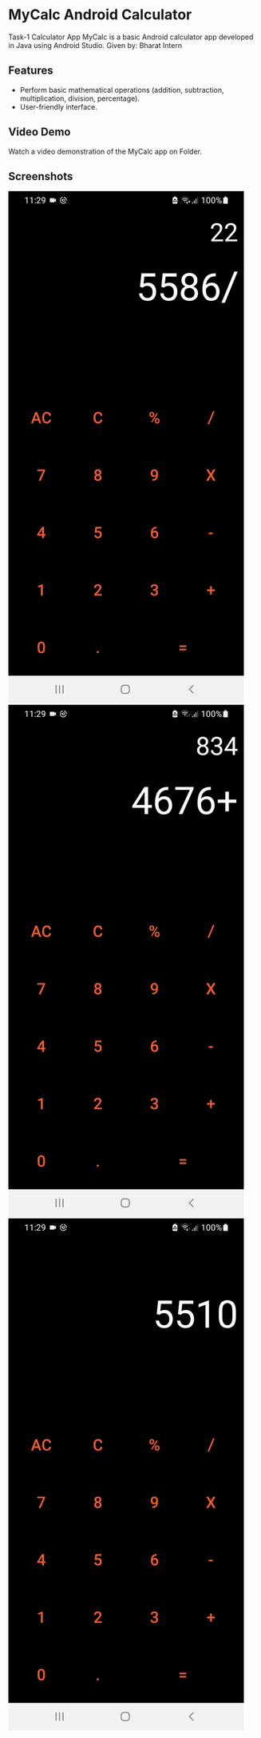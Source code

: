 # MyCalc Android Calculator

Task-1 Calculator App 
MyCalc is a basic Android calculator app developed in Java using Android Studio.
Given by: Bharat Intern

## Features

- Perform basic mathematical operations (addition, subtraction, multiplication, division, percentage).
- User-friendly interface.

## Video Demo

Watch a video demonstration of the MyCalc app on Folder.

## Screenshots

![Screenshot 1](screenshot1.jpg)
![Screenshot 2](screenshot2.jpg)
![Screenshot 3](screenshot3.jpg)
